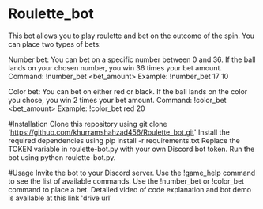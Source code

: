 # Roulette_bot
This bot allows you to play roulette and bet on the outcome of the spin. You can place two types of bets:

Number bet: You can bet on a specific number between 0 and 36. If the ball lands on your chosen number, you win 36 times your bet amount.
Command: !number_bet <number> <bet_amount>
Example: !number_bet 17 10

Color bet: You can bet on either red or black. If the ball lands on the color you chose, you win 2 times your bet amount.
Command: !color_bet <color> <bet_amount>
Example: !color_bet red 20

#Installation
Clone this repository using git clone 'https://github.com/khurramshahzad456/Roulette_bot.git'
Install the required dependencies using pip install -r requirements.txt
Replace the TOKEN variable in roulette-bot.py with your own Discord bot token.
Run the bot using python roulette-bot.py.

#Usage
Invite the bot to your Discord server.
Use the !game_help command to see the list of available commands.
Use the !number_bet or !color_bet command to place a bet.
Detailed video of code explanation and bot demo is available at this link 'drive url'
